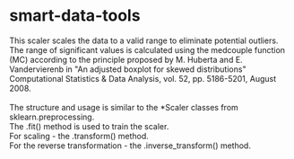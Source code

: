 # smart-data-tools

This scaler scales the data to a valid range to eliminate potential 
outliers. The range of significant values is calculated using the 
medcouple function (MC) according to the principle proposed by 
M. Huberta and E. Vandervierenb in "An adjusted boxplot for skewed 
distributions" Computational Statistics & Data Analysis, vol. 52, 
pp. 5186-5201, August 2008.
<br><br>
The structure and usage is similar to the *Scaler classes from 
sklearn.preprocessing.
<br>
The .fit() method is used to train the scaler.
<br>
For scaling - the .transform() method.
<br>
For the reverse transformation - the .inverse_transform() method.